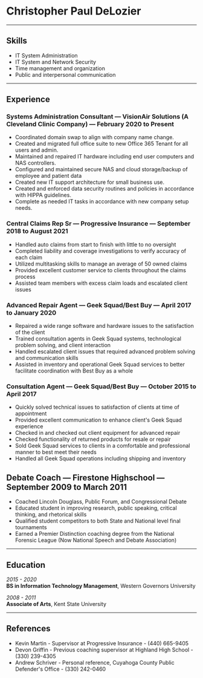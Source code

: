 

# Christopher Paul DeLozier

---

## Skills

 * IT System Administration
 * IT System and Network Security
 * Time management and organization
 * Public and interpersonal communication 

---
## Experience

### **Systems Administration Consultant** &mdash; VisionAir Solutions (A Cleveland Clinic Company) &mdash; February 2020 to Present

* Coordinated domain swap to align with company name change.
* Created and migrated full office suite to new Office 365 Tenant for all users and admin.
* Maintained and repaired IT hardware including end user computers and NAS controllers. 
* Configured and maintained secure NAS and cloud storage/backup of employee and patient data
* Created new IT support architecture for small business use.
* Created and enforced data security routines and policies in accordance with HIPPA guidelines. 
* Complete as needed IT tasks in accordance with new company setup needs. 

### **Central Claims Rep Sr** &mdash; Progressive Insurance &mdash; September 2018 to August 2021

* Handled auto claims from start to finish with little to no oversight
* Completed liability and coverage investigations to verify accuracy of each claim
* Utilized multitasking skills to manage an average of 50 owned claims
* Provided excellent customer service to clients throughout the claims process
* Assisted team members with excess claim loads and escalated client issues

### **Advanced Repair Agent** &mdash; Geek Squad/Best Buy &mdash; April 2017 to January 2020

* Repaired a wide range software and hardware issues to the satisfaction of the client
* Trained consultation agents in Geek Squad systems, technological problem solving, and client interaction
* Handled escalated client issues that required advanced problem solving and communication skills
* Assisted in inventory and operational Geek Squad services to better facilitate coordination with Best Buy as a whole

### **Consultation Agent** &mdash; Geek Squad/Best Buy &mdash; October 2015 to April 2017

* Quickly solved technical issues to satisfaction of clients at time of appointment
* Provided excellent communication to enhance client's Geek Squad experience
* Checked in and checked out client equipment for advanced repair
* Checked functionality of returned products for resale or repair
* Sold Geek Squad services to clients in a comfortable and professional manner to best meet their needs
* Handled all Geek Squad operations including shipping and inventory

## **Debate Coach**  &mdash; Firestone Highschool &mdash; September 2009 to March 2011

* Coached Lincoln Douglass, Public Forum, and Congressional Debate
* Educated student in improving research, public speaking, critical thinking, and rhetorical skills
* Qualified student competitors to both State and National level final tournaments
* Earned a Premier Distinction coaching degree from the National Forensic League (Now National Speech and Debate Association)

---

## Education
*2015 - 2020*    
**BS in Information Technology Management**, Western Governors University  

*2008 - 2011*  
**Associate of Arts**, Kent State University

---

## References

* Kevin Martin - Supervisor at Progressive Insurance - (440) 665-9405
* Devon Griffin - Previous coaching supervisor at Highland High School - (330) 239-4305
* Andrew Schriver - Personal reference, Cuyahoga County Public Defender's Office - (330) 242-0460
